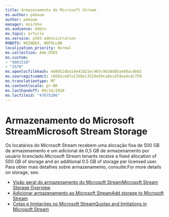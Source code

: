 ```yaml
---
title: Armazenamento do Microsoft Stream
ms.author: pebaum
author: pebaum
manager: mnirkhe
ms.audience: Admin
ms.topic: article
ms.service: o365-administration
ROBOTS: NOINDEX, NOFOLLOW
localization_priority: Normal
ms.collection: Adm_O365
ms.custom:
- "9001510"
- "3570"
ms.openlocfilehash: 448052dba14e42d21ec965c9b38d85a498ac4b82
ms.sourcegitcommit: c6692ce0fa1358ec3529e59ca0ecdfdea4cdc759
ms.translationtype: MT
ms.contentlocale: pt-BR
ms.lasthandoff: 09/14/2020
ms.locfileid: "47675286"
---
```

# <a name="microsoft-stream-storage"></a><span data-ttu-id="7f97f-102">Armazenamento do Microsoft Stream</span><span class="sxs-lookup"><span data-stu-id="7f97f-102">Microsoft Stream Storage</span></span>

<span data-ttu-id="7f97f-103">Os locatários do Microsoft Stream recebem uma alocação fixa de 500 GB de armazenamento e um adicional de 0,5 GB de armazenamento por usuário licenciado.</span><span class="sxs-lookup"><span data-stu-id="7f97f-103">Microsoft Stream tenants receive a fixed allocation of 500 GB of storage and an additional 0.5 GB of storage per licensed user.</span></span>
<span data-ttu-id="7f97f-104">Para obter mais detalhes sobre armazenamento, consulte:</span><span class="sxs-lookup"><span data-stu-id="7f97f-104">For more details on storage, see:</span></span>

- [<span data-ttu-id="7f97f-105">Visão geral do armazenamento do Microsoft Stream</span><span class="sxs-lookup"><span data-stu-id="7f97f-105">Microsoft Stream Storage Overview</span></span>](https://docs.microsoft.com/stream/license-overview#storage)
- [<span data-ttu-id="7f97f-106">Adicionar armazenamento ao Microsoft Stream</span><span class="sxs-lookup"><span data-stu-id="7f97f-106">Add storage to Microsoft Stream</span></span>](https://docs.microsoft.com/stream/storage-add-on)
- [<span data-ttu-id="7f97f-107">Cotas e limitações no Microsoft Stream</span><span class="sxs-lookup"><span data-stu-id="7f97f-107">Quotas and limitations in Microsoft Stream</span></span>](https://docs.microsoft.com/stream/quotas-and-limitations)

